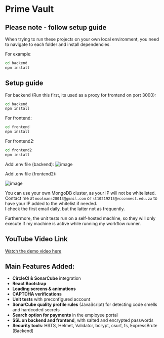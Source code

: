 
# Prime Vault

## Please note - follow setup guide
When trying to run these projects on your own local environment, you need to navigate to each folder and install dependencies.

For example:
```bash
cd backend
npm install
```

## Setup guide
For backend (Run this first, its used as a proxy for frontend on port 3000):
```bash
cd backend
npm install
```
For frontend:
```bash
cd frontend
npm install
```
For frontend2:
```bash
cd frontend2
npm install
```

Add .env file (backend):
![image](https://github.com/user-attachments/assets/73f864a4-81e8-4942-bd6c-a61fdc270a44)

Add .env file (frontend2):

![image](https://github.com/user-attachments/assets/5f91589a-1484-4714-9595-1d468b03f751)


You can use your own MongoDB cluster, as your IP will not be whitelisted.  
Contact me at `moolmans20013@gmail.com` or `st10219213@vcconnect.edu.za` to have your IP added to the whitelist if needed.  
I check the first email daily, but the latter not as frequently.

Furthermore, the unit tests run on a self-hosted machine, so they will only execute if my machine is active while running my workflow runner.

## YouTube Video Link
[Watch the demo video here](https://www.youtube.com/watch?v=NJ3uRB49eKU)

## Main Features Added:
* **CircleCI & SonarCube** integration
* **React Bootstrap**
* **Loading screens & animations**
* **CAPTCHA verifications**
* **Unit tests** with preconfigured account
* **SonarCube quality profile rules** (JavaScript) for detecting code smells and hardcoded secrets
* **Search option for payments** in the employee portal
* **SSL on backend and frontend**, with salted and encrypted passwords
* **Security tools**: HSTS, Helmet, Validator, bcrypt, csurf, fs, ExpressBrute (Backend)
